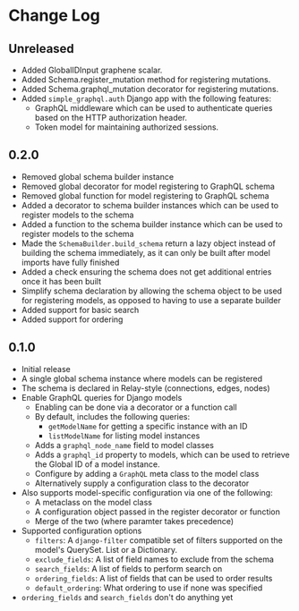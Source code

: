 # Change Log

## Unreleased

- Added GlobalIDInput graphene scalar.
- Added Schema.register_mutation method for registering mutations.
- Added Schema.graphql_mutation decorator for registering mutations.
- Added `simple_graphql.auth` Django app with the following features:
  - GraphQL middleware which can be used to authenticate queries based on the
    HTTP authorization header.
  - Token model for maintaining authorized sessions.

## 0.2.0

- Removed global schema builder instance
- Removed global decorator for model registering to GraphQL schema
- Removed global function for model registering to GraphQL schema
- Added a decorator to schema builder instances which can be used to register
  models to the schema
- Added a function to the schema builder instance which can be used to register
  models to the schema
- Made the `SchemaBuilder.build_schema` return a lazy object instead of building
  the schema immediately, as it can only be built after model imports have
  fully finished
- Added a check ensuring the schema does not get additional entries once it has
  been built
- Simplify schema declaration by allowing the schema object to be used for
  registering models, as opposed to having to use a separate builder
- Added support for basic search
- Added support for ordering

## 0.1.0

- Initial release
- A single global schema instance where models can be registered
- The schema is declared in Relay-style (connections, edges, nodes)
- Enable GraphQL queries for Django models
  - Enabling can be done via a decorator or a function call
  - By default, includes the following queries:
    - `getModelName` for getting a specific instance with an ID
    - `listModelName` for listing model instances
  - Adds a `graphql_node_name` field to model classes
  - Adds a `graphql_id` property to models, which can be used to retrieve the
  Global ID of a model instance.
  - Configure by adding a `GraphQL` meta class to the model class
  - Alternatively supply a configuration class to the decorator
- Also supports model-specific configuration via one of the following:
  - A metaclass on the model class
  - A configuration object passed in the register decorator or function
  - Merge of the two (where paramter takes precedence)
- Supported configuration options
  - `filters`: A `django-filter` compatible set of filters supported on the
    model's QuerySet. List or a Dictionary.
  - `exclude_fields`: A list of field names to exclude from the schema
  - `search_fields`: A list of fields to perform search on
  - `ordering_fields`: A list of fields that can be used to order results
  - `default_ordering`: What ordering to use if none was specified
- `ordering_fields` and `search_fields` don't do anything yet
